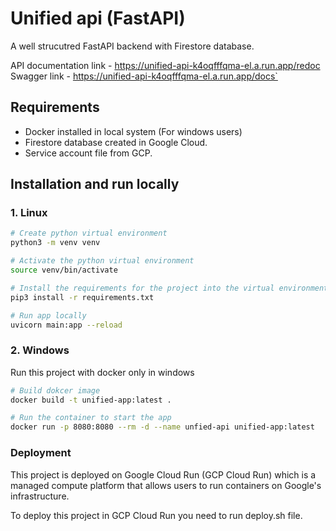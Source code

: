 
# Unified api (FastAPI)

A well strucutred FastAPI backend with Firestore database.

API documentation link -  https://unified-api-k4oqfffqma-el.a.run.app/redoc
\
Swagger link -  https://unified-api-k4oqfffqma-el.a.run.app/docs`

## Requirements
- Docker installed in local system (For windows users)
- Firestore database created in Google Cloud.
- Service account file from GCP. 

## Installation and run locally
### 1. Linux

```bash
# Create python virtual environment
python3 -m venv venv

# Activate the python virtual environment
source venv/bin/activate

# Install the requirements for the project into the virtual environment
pip3 install -r requirements.txt

# Run app locally
uvicorn main:app --reload
```

### 2. Windows
Run this project with docker only in windows
```bash
# Build dokcer image
docker build -t unified-app:latest .

# Run the container to start the app
docker run -p 8080:8080 --rm -d --name unfied-api unified-app:latest

```


### Deployment 

This project is deployed on Google Cloud Run (GCP Cloud Run) which is a managed compute platform that allows users to run containers on Google's infrastructure.

To deploy this project in GCP Cloud Run you need to run deploy.sh file.